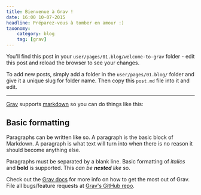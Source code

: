```yaml
---
title: Bienvenue à Grav !
date: 16:00 10-07-2015
headline: Préparez-vous à tomber en amour :)
taxonomy:
    category: blog
    tag: [grav]
---
```


You'll find this post in your `user/pages/01.blog/welcome-to-grav` folder - edit this post and reload the browser to see your changes.

To add new posts, simply add a folder in the `user/pages/01.blog/` folder and give it a unique slug for folder name. Then copy this `post.md` file into it and edit.

---

[Grav][grav] supports [markdown](https://en.wikipedia.org/wiki/Markdown) so you can do things like this:

## Basic formatting

Paragraphs can be written like so. A paragraph is the basic block of Markdown. A paragraph is what text will turn into when there is no reason it should become anything else.

Paragraphs must be separated by a blank line. Basic formatting of *italics* and **bold** is supported. This *can be **nested** like* so.

Check out the [Grav docs][grav-docs] for more info on how to get the most out of Grav. File all bugs/feature requests at [Grav's GitHub repo][grav-gh].

[grav]: http://getgrav.org
[grav-docs]: http://learn.getgrav.org
[grav-gh]: https://github.com/getgrav/grav

